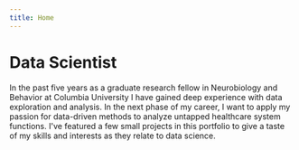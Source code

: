 ```yaml
---
title: Home
---
```


# Data Scientist

In the past five years as a graduate research fellow in Neurobiology and Behavior at Columbia University I have gained deep experience with data exploration and analysis. In the next phase of my career, I want to apply my passion for data-driven methods to analyze untapped healthcare system functions. I've featured a few small projects in this portfolio to give a taste of my skills and interests as they relate to data science.
